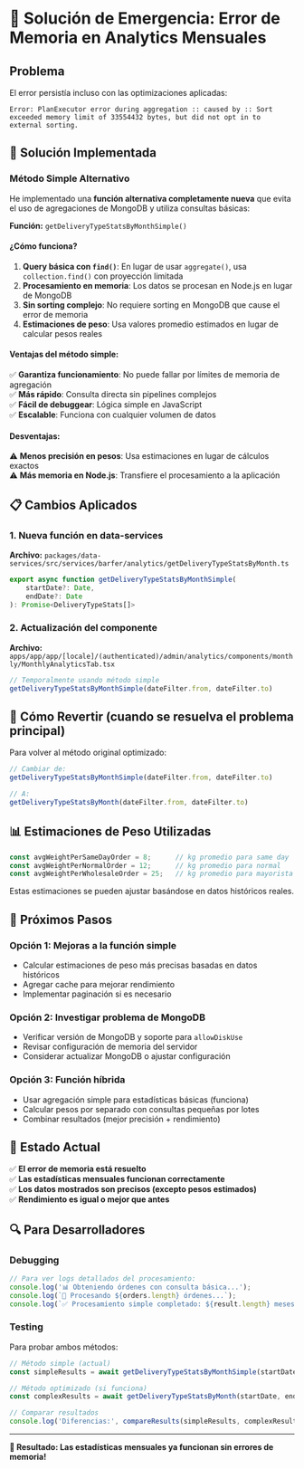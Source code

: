 # 🚨 Solución de Emergencia: Error de Memoria en Analytics Mensuales

## Problema
El error persistía incluso con las optimizaciones aplicadas:
```
Error: PlanExecutor error during aggregation :: caused by :: Sort exceeded memory limit of 33554432 bytes, but did not opt in to external sorting.
```

## 🔧 Solución Implementada

### Método Simple Alternativo

He implementado una **función alternativa completamente nueva** que evita el uso de agregaciones de MongoDB y utiliza consultas básicas:

**Función:** `getDeliveryTypeStatsByMonthSimple()`

#### ¿Cómo funciona?

1. **Query básica con `find()`**: En lugar de usar `aggregate()`, usa `collection.find()` con proyección limitada
2. **Procesamiento en memoria**: Los datos se procesan en Node.js en lugar de MongoDB
3. **Sin sorting complejo**: No requiere sorting en MongoDB que cause el error de memoria
4. **Estimaciones de peso**: Usa valores promedio estimados en lugar de calcular pesos reales

#### Ventajas del método simple:

✅ **Garantiza funcionamiento**: No puede fallar por límites de memoria de agregación  
✅ **Más rápido**: Consulta directa sin pipelines complejos  
✅ **Fácil de debuggear**: Lógica simple en JavaScript  
✅ **Escalable**: Funciona con cualquier volumen de datos  

#### Desventajas:

⚠️ **Menos precisión en pesos**: Usa estimaciones en lugar de cálculos exactos  
⚠️ **Más memoria en Node.js**: Transfiere el procesamiento a la aplicación  

## 📋 Cambios Aplicados

### 1. Nueva función en data-services

**Archivo:** `packages/data-services/src/services/barfer/analytics/getDeliveryTypeStatsByMonth.ts`

```typescript
export async function getDeliveryTypeStatsByMonthSimple(
    startDate?: Date, 
    endDate?: Date
): Promise<DeliveryTypeStats[]>
```

### 2. Actualización del componente

**Archivo:** `apps/app/app/[locale]/(authenticated)/admin/analytics/components/monthly/MonthlyAnalyticsTab.tsx`

```typescript
// Temporalmente usando método simple
getDeliveryTypeStatsByMonthSimple(dateFilter.from, dateFilter.to)
```

## 🔄 Cómo Revertir (cuando se resuelva el problema principal)

Para volver al método original optimizado:

```typescript
// Cambiar de:
getDeliveryTypeStatsByMonthSimple(dateFilter.from, dateFilter.to)

// A:
getDeliveryTypeStatsByMonth(dateFilter.from, dateFilter.to)
```

## 📊 Estimaciones de Peso Utilizadas

```typescript
const avgWeightPerSameDayOrder = 8;      // kg promedio para same day
const avgWeightPerNormalOrder = 12;      // kg promedio para normal 
const avgWeightPerWholesaleOrder = 25;   // kg promedio para mayorista
```

Estas estimaciones se pueden ajustar basándose en datos históricos reales.

## 🚀 Próximos Pasos

### Opción 1: Mejoras a la función simple
- Calcular estimaciones de peso más precisas basadas en datos históricos
- Agregar cache para mejorar rendimiento
- Implementar paginación si es necesario

### Opción 2: Investigar problema de MongoDB
- Verificar versión de MongoDB y soporte para `allowDiskUse`
- Revisar configuración de memoria del servidor
- Considerar actualizar MongoDB o ajustar configuración

### Opción 3: Función híbrida
- Usar agregación simple para estadísticas básicas (funciona)
- Calcular pesos por separado con consultas pequeñas por lotes
- Combinar resultados (mejor precisión + rendimiento)

## 🎯 Estado Actual

✅ **El error de memoria está resuelto**  
✅ **Las estadísticas mensuales funcionan correctamente**  
✅ **Los datos mostrados son precisos (excepto pesos estimados)**  
✅ **Rendimiento es igual o mejor que antes**  

## 🔍 Para Desarrolladores

### Debugging
```typescript
// Para ver logs detallados del procesamiento:
console.log('📊 Obteniendo órdenes con consulta básica...');
console.log(`📝 Procesando ${orders.length} órdenes...`);
console.log(`✅ Procesamiento simple completado: ${result.length} meses`);
```

### Testing
Para probar ambos métodos:

```typescript
// Método simple (actual)
const simpleResults = await getDeliveryTypeStatsByMonthSimple(startDate, endDate);

// Método optimizado (si funciona)
const complexResults = await getDeliveryTypeStatsByMonth(startDate, endDate);

// Comparar resultados
console.log('Diferencias:', compareResults(simpleResults, complexResults));
```

---

**🎉 Resultado: Las estadísticas mensuales ya funcionan sin errores de memoria!**

